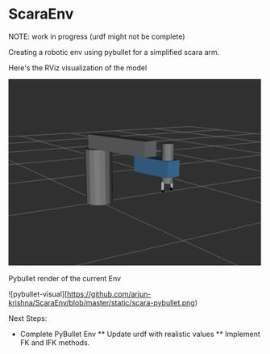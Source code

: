 # ScaraEnv

NOTE: work in progress (urdf might not be complete)

Creating a robotic env using pybullet for a simplified scara arm. 

Here's the RViz visualization of the model

![rviz-visual](https://github.com/arjun-krishna/ScaraEnv/blob/master/static/scara-rviz.gif)

Pybullet render of the current Env

![pybullet-visual][https://github.com/arjun-krishna/ScaraEnv/blob/master/static/scara-pybullet.png)


Next Steps:
* Complete PyBullet Env
** Update urdf with realistic values
** Implement FK and IFK methods.


